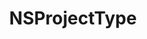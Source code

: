 ﻿---
uid: crmscript_ref_NSProjectType
title: NSProjectType
intellisense: Void.NSProjectType
keywords: NSProjectType
so.topic: reference
---
